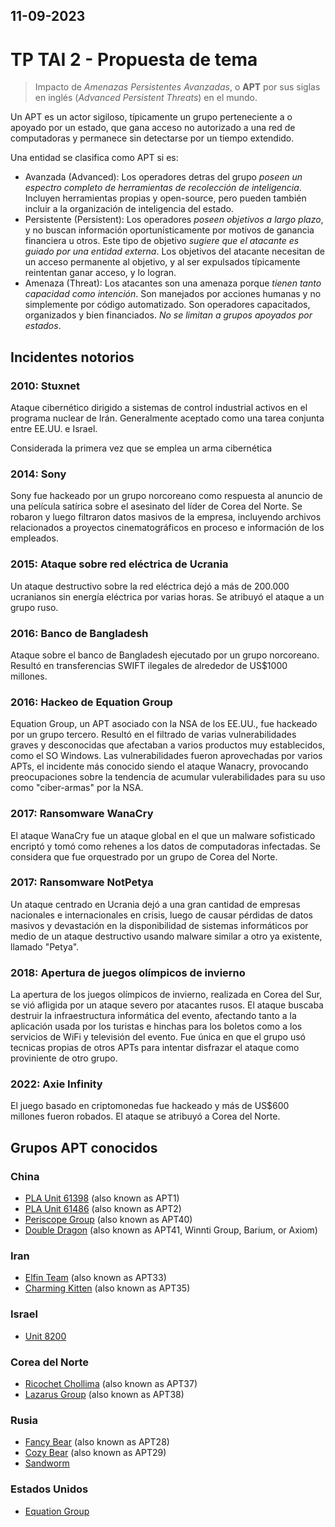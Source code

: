 11-09-2023
---
# TP TAI 2 - Propuesta de tema

> Impacto de *Amenazas Persistentes Avanzadas*, o **APT** por sus siglas en inglés (*Advanced Persistent Threats*) en el mundo.

Un APT es un actor sigiloso, típicamente un grupo perteneciente a o apoyado por un estado, que gana acceso no autorizado a una red de computadoras y permanece sin detectarse por un tiempo extendido. 

Una entidad se clasifica como APT si es:
- Avanzada (Advanced): Los operadores detras del grupo *poseen un espectro completo de herramientas de recolección de inteligencia*. Incluyen herramientas propias y open-source, pero pueden también incluir a la organización de inteligencia del estado.
- Persistente (Persistent): Los operadores *poseen objetivos a largo plazo*, y no buscan información oportunísticamente por motivos de ganancia financiera u otros. Este tipo de objetivo *sugiere que el atacante es guiado por una entidad externa*. Los objetivos del atacante necesitan de un acceso permanente al objetivo, y al ser expulsados típicamente reintentan ganar acceso, y lo logran.
- Amenaza (Threat): Los atacantes son una amenaza porque *tienen tanto capacidad como intención*. Son manejados por acciones humanas y no simplemente por código automatizado. Son operadores capacitados, organizados y bien financiados. *No se limitan a grupos apoyados por estados*.

## Incidentes notorios
### 2010: Stuxnet
Ataque cibernético dirigido a sistemas de control industrial activos en el programa nuclear de Irán. Generalmente aceptado como una tarea conjunta entre EE.UU. e Israel.

Considerada la primera vez que se emplea un arma cibernética

### 2014: Sony
Sony fue hackeado por un grupo norcoreano como respuesta al anuncio de una película satírica sobre el asesinato del líder de Corea del Norte. Se robaron y luego filtraron datos masivos de la empresa, incluyendo archivos relacionados a proyectos cinematográficos en proceso e información de los empleados.

### 2015: Ataque sobre red eléctrica de Ucrania
Un ataque destructivo sobre la red eléctrica dejó a más de 200.000 ucranianos sin energía eléctrica por varias horas. Se atribuyó el ataque a un grupo ruso.

### 2016: Banco de Bangladesh
Ataque sobre el banco de Bangladesh ejecutado por un grupo norcoreano. Resultó en transferencias SWIFT ilegales de alrededor de US$1000 millones.

### 2016: Hackeo de Equation Group
Equation Group, un APT asociado con la NSA de los EE.UU., fue hackeado por un grupo tercero. Resultó en el filtrado de varias vulnerabilidades graves y desconocidas que afectaban a varios productos muy establecidos, como el SO Windows. Las vulnerabilidades fueron aprovechadas por varios APTs, el incidente más conocido siendo el ataque Wanacry, provocando preocupaciones sobre la tendencia de acumular vulerabilidades para su uso como "ciber-armas" por la NSA.

### 2017: Ransomware WanaCry
El ataque WanaCry fue un ataque global en el que un malware sofisticado encriptó y tomó como rehenes a los datos de computadoras infectadas. Se considera que fue orquestrado por un grupo de Corea del Norte.

### 2017: Ransomware NotPetya
Un ataque centrado en Ucrania dejó a una gran cantidad de empresas nacionales e internacionales en crisis, luego de causar pérdidas de datos masivos y devastación en la disponibilidad de sistemas informáticos por medio de un ataque destructivo usando malware similar a otro ya existente, llamado "Petya".

### 2018: Apertura de juegos olímpicos de invierno
La apertura de los juegos olímpicos de invierno, realizada en Corea del Sur, se vió afligida por un ataque severo por atacantes rusos. El ataque buscaba destruir la infraestructura informática del evento, afectando tanto a la aplicación usada por los turistas e hinchas para los boletos como a los servicios de WiFi y televisión del evento. Fue única en que el grupo usó tecnicas propias de otros APTs para intentar disfrazar el ataque como proviniente de otro grupo.

### 2022: Axie Infinity
El juego basado en criptomonedas fue hackeado y más de US$600 millones fueron robados. El ataque se atribuyó a Corea del Norte.

## Grupos APT conocidos
### China
- [PLA Unit 61398](https://en.wikipedia.org/wiki/PLA_Unit_61398 "PLA Unit 61398") (also known as APT1)
- [PLA Unit 61486](https://en.wikipedia.org/wiki/PLA_Unit_61486 "PLA Unit 61486") (also known as APT2)
- [Periscope Group](https://en.wikipedia.org/wiki/Periscope_Group "Periscope Group") (also known as APT40)
- [Double Dragon](https://en.wikipedia.org/wiki/Double_Dragon_(hacking_organization) "Double Dragon (hacking organization)") (also known as APT41, Winnti Group, Barium, or Axiom)

### Iran
- [Elfin Team](https://en.wikipedia.org/wiki/Elfin_Team "Elfin Team") (also known as APT33)
- [Charming Kitten](https://en.wikipedia.org/wiki/Charming_Kitten "Charming Kitten") (also known as APT35)

### Israel
- [Unit 8200](https://en.wikipedia.org/wiki/Unit_8200 "Unit 8200")

### Corea del Norte
- [Ricochet Chollima](https://en.wikipedia.org/wiki/Ricochet_Chollima "Ricochet Chollima") (also known as APT37)
- [Lazarus Group](https://en.wikipedia.org/wiki/Lazarus_Group) (also known as APT38)

### Rusia
- [Fancy Bear](https://en.wikipedia.org/wiki/Fancy_Bear "Fancy Bear") (also known as APT28)
- [Cozy Bear](https://en.wikipedia.org/wiki/Cozy_Bear "Cozy Bear") (also known as APT29)
- [Sandworm](https://en.wikipedia.org/wiki/Sandworm_(hacker_group) "Sandworm (hacker group)")

### Estados Unidos
- [Equation Group](https://en.wikipedia.org/wiki/Equation_Group)

